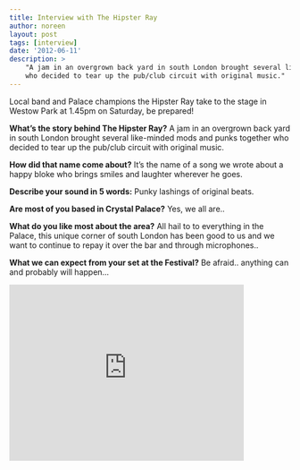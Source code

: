 ```yaml
---
title: Interview with The Hipster Ray
author: noreen
layout: post
tags: [interview]
date: '2012-06-11'
description: >
    "A jam in an overgrown back yard in south London brought several like-minded mods and punks together
    who decided to tear up the pub/club circuit with original music."
---
```

Local band and Palace champions the Hipster Ray take to the stage in Westow Park at 1.45pm on Saturday, be prepared!

**What’s the story behind The Hipster Ray?**
A jam in an overgrown back yard in south London brought several like-minded mods and punks together
who decided to tear up the pub/club circuit with original music.

**How did that name come about?**
It’s the name of a song we wrote about a happy bloke who brings smiles and laughter wherever he goes.

**Describe your sound in 5 words:**
Punky lashings of original beats.

**Are most of you based in Crystal Palace?**
Yes, we all are..

**What do you like most about the area?**
All hail to to everything in the Palace, this unique corner of south London has been good to us and we want to continue to repay it over the bar and through microphones..

**What we can expect from your set at the Festival?**
Be afraid.. anything can and probably will happen…

<p><iframe src="http://www.youtube.com/embed/_3ZA40YpXLc" frameborder="0" width="420" height="315"> </iframe></p>